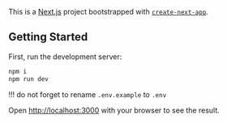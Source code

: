 This is a [Next.js](https://nextjs.org/) project bootstrapped with [`create-next-app`](https://github.com/vercel/next.js/tree/canary/packages/create-next-app).

## Getting Started

First, run the development server:

```bash
npm i
npm run dev
```

!!! do not forget to rename `.env.example` to `.env`

Open [http://localhost:3000](http://localhost:3000) with your browser to see the result.